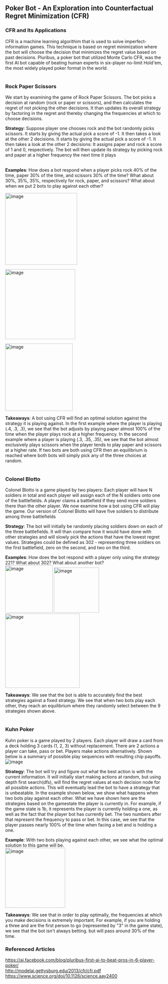 ## Poker Bot - An Exploration into Counterfactual Regret Minimization (CFR)

### CFR and Its Applications
CFR is a machine learning algorithim that is used to solve imperfect-information games. This technique is based on regret minimization where the bot will choose the decision that minimizes the regret value based on past decisions. Pluribus, a poker bot that utilized Monte Carlo CFR, was the first AI bot capable of beating human experts in six-player no-limit Hold'em, the most widely played poker format in the world. 
<br>
<br>
### Rock Paper Scissors
We start by examining the game of Rock Paper Scissors. The bot picks a decision at random (rock or paper or scissors), and then calculates the regret of not picking the other decisions. It than updates its overall strategy by factoring in the regret and thereby changing the frequencies at which to choose decisions. 

**Strategy**: Suppose player one chooses rock and the bot randomly picks scissors. It starts by giving the actual pick a score of -1. It then takes a look at the other 2 decisions. It starts by giving the actual pick a score of -1. It then takes a look at the other 2 decisions: It assigns paper and rock a score of 1 and 0, respectively. The bot will then update its strategy by picking rock and paper at a higher frequency the next time it plays

<br> **Examples**: How does a bot respond when a player picks rock 40% of the time, paper 30% of the time, and scissors 30% of the time? What about 30%, 35%, 35%, respectively for rock, paper, and scissors? What about when we put 2 bots to play against each other?

<img width="229" alt="image" src="https://user-images.githubusercontent.com/61204939/187938117-2ede65e0-87b7-4357-893c-3661476f46df.png"> <br>

<img width="223" alt="image" src="https://user-images.githubusercontent.com/61204939/187937958-94ac6d2e-0930-457f-9c3d-6f7a17839143.png"> <br>

<img width="215" alt="image" src="https://user-images.githubusercontent.com/61204939/187940690-e5e0f411-4c3a-4428-88e6-1a6ab06ca012.png"> <br>

**Takeaways**: A bot using CFR will find an optimal solution against the strategy it is playing against. In the first example where the player is playing (.4, .3, .3), we see that the bot adjusts by playing paper almost 100% of the time when the player plays rock at a higher frequency. In the second example where a player is playing (.3, .35, .35), we see that the bot almost exclusively plays scissors when the player tends to play paper and scissors at a higher rate. If two bots are both using CFR then an equilibrium is reached where both bots will simply pick any of the three choices at random.
<br>
<br>
### Colonel Blotto
Colonel Blotto is a game played by two players: Each player will have N soldiers in total and each player will assign each of the N soldiers onto one of the battlefields. A player claims a battlefield if they send more soldiers there than the other player. We now examine how a bot using CFR will play the game. Our version of Colonel Blotto will have five soldiers to distribute among three battlefields

**Strategy**: The bot will initially be randomly placing soldiers down on each of the three battlefields. It will than compare how it would have done with other strategies and will slowly pick the actions that have the lowest regret values. Strategies could be defined as 302 - representing three soldiers on the first battlefield, zero on the second, and two on the third.

**Examples**: How does the bot respond with a player only using the strategy 221? What about 302? What about another bot? <br>
<img width="151" alt="image" src="https://user-images.githubusercontent.com/61204939/187835844-79630ac0-d018-4fdd-9449-ee9ae694394a.png"> 
<img width="144" alt="image" src="https://user-images.githubusercontent.com/61204939/187835933-50fcfe88-6b77-4921-8e65-92c05fbd4bd0.png">
<img width="237" alt="image" src="https://user-images.githubusercontent.com/61204939/187835706-2f96cc53-6e0f-4309-9a84-7906c64d0dad.png"> <br>

**Takeaways**: We see that the bot is able to accurately find the best strategies against a fixed strategy. We see that when two bots play each other, they reach an equilibrium where they randomly select between the 9 strategies shown above.
<br>
<br>
### Kuhn Poker
Kuhn poker is a game played by 2 players. Each player will draw a card from a deck holding 3 cards (1, 2, 3) without replacement. There are 2 actions a player can take, pass or bet. Players make actions alternatively. Shown below is a summary of possible play sequences with resulting chip payoffs. <br>
![image](https://user-images.githubusercontent.com/61204939/187319092-454ba419-3c7e-40e3-9159-d43620b48b01.png)

**Strategy**: The bot will try and figure out what the best action is with the current information. It will initially start making actions at random, but using depth first search(dfs), will find the regret values at each decision node for all possible actions. This will eventually lead the bot to have a strategy that is unbeatable. In the example shown below, we show what happens when two bots play against each other. What we have shown here are the strategies based on the gamestate the player is currently in. For example, if the game state is 1b, it represents the player is currently holding a one, as well as the fact that the player bot has currently bet. The two numbers after that represent the frequency to pass or bet. In this case, we see that the player passes nearly 100% of the time when facing a bet and is holding a one.

**Example**: With two bots playing against each other, we see what the optimal solution to this game will be. <br>
<img width="191" alt="image" src="https://user-images.githubusercontent.com/61204939/187834996-07e8b808-ecde-49c2-8dee-e3143ef63337.png">


**Takeaways**: We see that in order to play optimally, the frequencies at which you make decisions is extremely important. For example, if you are holding a three and are the first person to go (represented by "3" in the game state), we see that the bot isn't always betting. but will pass around 30% of the time. 

### Referenced Articles
https://ai.facebook.com/blog/pluribus-first-ai-to-beat-pros-in-6-player-poker/ <br>
http://modelai.gettysburg.edu/2013/cfr/cfr.pdf <br>
https://www.science.org/doi/10.1126/science.aay2400
